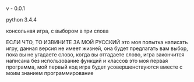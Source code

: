 v - 0.0.1

python 3.4.4

консольная игра, с выбором в три слова

ЕСЛИ ЧТО, ТО ИЗВИНИТЕ ЗА МОЙ РУССКИЙ
это моя попытка написать игру, данная версия не имеет жизней, она будет предлагать вам выбор, пока вы не угадаете слово,
когда вы отгадаете слово, игра закончится
написана без использование функций и классов
это моя первая программа, мой первый код
игра будет усовершенствуются вместе с моим знанием программирование